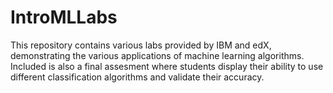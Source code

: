 # IntroMLLabs
This repository contains various labs provided by IBM and edX, demonstrating the various applications of machine learning algorithms.  Included is also a final assesment where students display their ability to use different classification algorithms and validate their accuracy.
